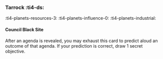 ### Tarrock :ti4-ds:

:ti4-planets-resources-3: :ti4-planets-influence-0: :ti4-planets-industrial:

#### Council Black Site

After an agenda is revealed, you may exhaust this card to predict aloud an outcome of that agenda. 
If your prediction is correct, draw 1 secret objective.
